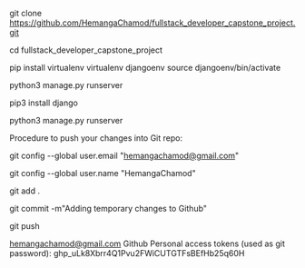 git clone https://github.com/HemangaChamod/fullstack_developer_capstone_project.git

cd fullstack_developer_capstone_project



pip install virtualenv
virtualenv djangoenv
source djangoenv/bin/activate

python3 manage.py runserver



pip3 install django

python3 manage.py runserver



Procedure to push your changes into Git repo:

git config --global user.email "hemangachamod@gmail.com"

git config --global user.name "HemangaChamod"

git add .

git commit -m"Adding temporary changes to Github"

git push


hemangachamod@gmail.com
Github Personal access tokens (used as git password): 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
